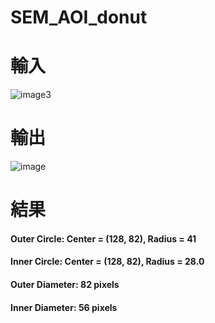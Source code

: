 # SEM_AOI_donut
# 輸入
![image3](https://github.com/Yu-Chen-Yi/SEM_AOI_donut/assets/64921305/bd8757d7-ffb7-4289-a15c-c620f217400d)
# 輸出
![image](https://github.com/Yu-Chen-Yi/SEM_AOI_donut/assets/64921305/3e333fce-b87f-46f2-9840-1fda4365962d)
# 結果
#### Outer Circle: Center = (128, 82), Radius = 41
#### Inner Circle: Center = (128, 82), Radius = 28.0
#### Outer Diameter: 82 pixels
#### Inner Diameter: 56 pixels
